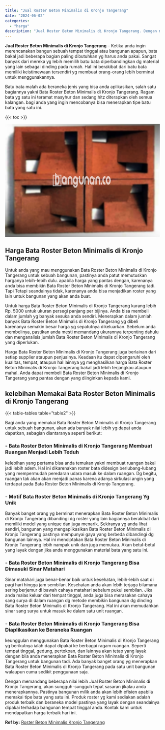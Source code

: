 ```yaml
---
title: "Jual Roster Beton Minimalis di Kronjo Tangerang"
date: "2024-06-02"
categories: 
  - "harga"
description: "Jual Roster Beton Minimalis di Kronjo Tangerang. Dengan memandang beberapa nilai lebih Jual Roster Beton Minimalis di Kronjo Tangerang, akan sungguh-sungguh..."
---
```


**Jual Roster Beton Minimalis di Kronjo Tangerang** – Ketika anda ingin merencanakan bangun sebuah tempat tinggal atau bangunan apapun, bata bakal jadi beberapa bagian paling dibutuhkan yg harus anda pakai. Sangat banyak dari mereka yg lebih memilih batu bata diperbandingkan dg material yang lain sebagai dinding pada rumah. Hal ini berakibat dari batu bata memiliki keistimewaan tersendiri yg membuat orang-orang lebih berminat untuk menggunakannya.

Batu bata malah ada beraneka jenis yang bisa anda aplikasikan, salah satu bagiannya yakni Bata Roster Beton Minimalis di Kronjo Tangerang. Ragam bata yg satu ini teramat masyhur dan sedang hitz diterapkan oleh semua kalangan. bagi anda yang ingin mencobanya bisa menerapkan tipe batu bata yang satu ini.

{{< toc >}}

![Jual Roster Beton Minimalis di Kronjo Tangerang](/images/bata-roster-minimalis-14.png)

## Harga Bata Roster Beton Minimalis di Kronjo Tangerang

Untuk anda yang mau menggunakan Bata Roster Beton Minimalis di Kronjo Tangerang untuk sebuah bangunan, pastinya anda patut memutuskan harganya lebih-lebih dulu. apabila harga yang pantas dengan, karenanya anda bisa membikin Bata Roster Beton Minimalis di Kronjo Tangerang tadi. Tapi Tetapi seandainya tidak, karenanya anda bisa menjadikan roster yang lain untuk bangunan yang akan anda buat.

Untuk harga Bata Roster Beton Minimalis di Kronjo Tangerang kurang lebih Rp. 5000 untuk ukuran persegi panjang per bijinya. Anda bisa membeli dalam jumlah yg banyak sesuka anda sendiri. Menerapkan dalam jumlah banyak Bata Roster Beton Minimalis di Kronjo Tangerang yg dibeli karenanya semakin besar harga yg sepatutnya dikeluarkan. Sebelum anda membelinya, pastikan anda mesti memandang ukurannya terpenting dahulu dan menganalisis jumlah Bata Roster Beton Minimalis di Kronjo Tangerang yang diperlukan.

Harga Bata Roster Beton Minimalis di Kronjo Tangerang juga berlainan dari setiap supplier ataupun penjualnya. Keadaan itu dapat dipengaruhi oleh kualitas, tempat, ataupun hal lainnya yg menghasilkan harga Bata Roster Beton Minimalis di Kronjo Tangerang bakal jadi lebih terjangkau ataupun mahal. Anda dapat membeli Bata Roster Beton Minimalis di Kronjo Tangerang yang pantas dengan yang diinginkan kepada kami.

## kelebihan Memakai Bata Roster Beton Minimalis di Kronjo Tangerang

{{< table-tables table="table2" >}}

Bagi anda yang memakai Bata Roster Beton Minimalis di Kronjo Tangerang untuk sebuah bangunan, akan ada banyak nilai lebih yg dapat anda dapatkan, sebagian diantaranya seperti berikut:

### \- Bata Roster Beton Minimalis di Kronjo Tangerang Membuat Ruangan Menjadi Lebih Teduh

kelebihan yang pertama bisa anda temukan yakni membuat ruangan bakal jadi lebih adem. Hal ini dikarenakan roster bata didesign berlubang-lubang yang mempermudah peredaran udara masuk ke dalam ruangan. Dg begitu, ruangan tak akan akan menjadi panas karena adanya sirkulasi angin yang terdapat pada Bata Roster Beton Minimalis di Kronjo Tangerang.

### \- Motif Bata Roster Beton Minimalis di Kronjo Tangerang Yg Unik

Banyak banget orang yg berminat menerapkan Bata Roster Beton Minimalis di Kronjo Tangerang dibandingi dg roster yang lain bagiannya berakibat dari memiliki model yang unique dan juga menarik. Sekiranya yg anda lihat sendiri, bangunan yang mengaplikasikan Bata Roster Beton Minimalis di Kronjo Tangerang pastinya mempunyai gaya yang berbeda dibandingi dg bangunan lainnya. Hal ini menciptakan Bata Roster Beton Minimalis di Kronjo Tangerang lebih nampak unik dan juga memukau. Akan betul-betul yang layak dengan jika anda menggunakan material bata yang satu ini.

### \- Bata Roster Beton Minimalis di Kronjo Tangerang Bisa Dimasuki Sinar Matahari

Sinar matahari juga benar-benar baik untuk kesehatan, lebih-lebih saat di pagi hari hingga jam sembilan. Kesehatan anda akan lebih terjaga bilamana sering berjemur di bawah cahaya matahari sebelum pukul sembilan. Jika anda malas keluar dari tempat tinggal, anda juga bisa merasakan cahaya sang surya di dalam ruangan dg metode membikin bangunan dg dinding Bata Roster Beton Minimalis di Kronjo Tangerang. Hal ini akan memudahkan sinar sang surya untuk masuk ke dalam satu unit ruangan.

### \- Bata Roster Beton Minimalis di Kronjo Tangerang Bisa Diaplikasikan ke Beraneka Ruangan

keunggulan menggunakan Bata Roster Beton Minimalis di Kronjo Tangerang yg berikutnya ialah dapat dipakai ke berbagai ragam ruangan. Seperti tempat tinggal, gedung, pertokoan, dan lainnya akan tetap yang layak dengan bila anda menerapkan Bata Roster Beton Minimalis di Kronjo Tangerang untuk bangunan tadi. Ada banyak banget orang yg menerapkan Bata Roster Beton Minimalis di Kronjo Tangerang pada satu unit bangunan walaupun cuma sedikit penggunaan saja.

Dengan memandang beberapa nilai lebih Jual Roster Beton Minimalis di Kronjo Tangerang, akan sungguh-sungguh tepat sasaran jikalau anda menerapkannya. Pastinya bangunan milik anda akan lebih efisien apabila memakai tipe bata yang satu ini. Produk roster yg kami sediakan adalah produk terbaik dan beraneka model pastinya yang layak dengan seandainya dipakai terhadap bangunan tempat tinggal anda. Kontak kami untuk mendapatkan harga terbaik hari ini.

**Ref by:** [Roster Beton Minimalis Kronjo Tangerang](https://id.wikipedia.org/wiki/Roster)
